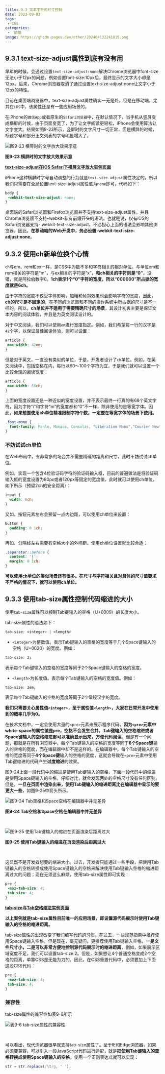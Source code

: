 ```yaml
---
title: 9.3 文本字符的尺寸控制
date: 2023-09-03
tags:
 - CSS
categories:
 -  前端
image: https://ghcdn.pages.dev/other/202404132241815.png
---
```


<!-- # 9.3 文本字符的尺寸控制 -->

## 9.3.1 text-size-adjust属性到底有没有用

早年的时候，会通过设置`text-size-adjust:none`解决Chrome浏览器中font-size无法小于12px的问题，例如设置font-size:10px后，最终显示的文字大小却是12px。后来，Chrome浏览器取消了通过设置text-size-adjust:none让文字小于12px的特性。

目前在桌面端浏览器中，text-size-adjust属性确实一无是处，但是在移动端，尤其在`iOS`中，该属性还是有一些应用场景的。

在iPhone的`微信App`或者原生的`Safari浏览器`中，在默认情况下，当手机从竖屏变成横屏的时候，由于页面变宽了，为了让文字阅读更轻松，iPhone会使用算法让文字变大。结果如图9-23所示，竖屏时的文字尺寸一切正常，但是横屏的时候，标题字号和部分正文列表的字号明显增大了。


![图9-23 横屏时的文字放大效果示意](./img/chapter_9/9-23.png)

**图9-23 横屏时的文字放大效果示意**

[**text-size-adjust在iOS Safari下横屏文字放大实例页面**](https://demo.cssworld.cn/new/9/3-1.php)

iPhone这种横屏时字号自动调整的行为就是`text-size-adjust`属性决定的，所以我们只需要在全局设置text-size-adjust属性值为`none`即可，代码如下：

```css
body {
 -webkit-text-size-adjust: none;
}
```

桌面端的Safari浏览器和Firefox浏览器并不支持text-size-adjust属性，并且Chrome浏览器不支持-webkit-私有前缀开头的语法。也就是说，仅有iOS的Safari浏览器支持- webkit-text-size-adjust，不必担心上面的语法会影响其他浏览器。因此，**在移动端的Web开发中，务必设置-webkit-text-size-adjust:none**。

## 9.3.2 使用ch新单位换个心情

`ch`与em、rem和ex一样，是CSS中为数不多和字符相关的相对单位。与单位em和rem相关的字符是“m”，与ex相关的字符是“x”，**和ch相关的字符则是“0”**，没错，就是阿拉伯数字0。**1ch表示1个“0”字符的宽度，所以“000000”所占据的宽度就是6ch。**

由于字符的宽度不仅受字体影响，加粗和倾斜效果也会影响字符的宽度，因此，**ch的尺寸是不固定的**，在不同的浏览器和不同的操作系统中所占据的尺寸是不一样的。所以，**ch单位并不适用于需要精确尺寸的场景**，其设计初衷主要是保证文本内容的阅读体验，并且是为英文阅读设计的。

对于中文阅读，我们可以使用`em`进行宽度指定。例如，我们希望每一行的汉字是`42`个字，以保证最佳阅读体验，则可以设置：

```css
article {
 max-width: 42em;
}
```

但是对于英文，一直没有类似的单位，于是，开发者设计了`ch`单位。例如，在英文阅读中，包括空格在内，每行以60～100个字符为宜，于是我们就可以设置一个比较合理的阅读宽度：

```css
article {
 max-width: 68ch;
}
```

上面的宽度设置还是一种近似的宽度设置，并不表示最终一行真的有68个英文字符，因为字符“i”和字符“m”的宽度都和“0”不一样，除非使用的是等宽字体。因此，**如果想要使用ch单位精准限制字符个数，一定要在等宽字体的场景下使用。**

```css
.font-mono {
  font-family: Menlo, Monaco, Consolas, "Liberation Mono","Courier New", monospace;
}
```

### 不妨试试ch单位

在Web布局中，有非常多的场合并不需要精确的距离和尺寸，此时不妨试试ch单位。

例如，实现一个包含4位验证码字符的验证码输入框，目前的普遍做法是将验证码输入框的宽度设置为80px或者120px等固定的宽度值，此时就可以使用ch单位，如下所示（预留2ch的安全距离）：

```css
input {
  width: 6ch;
}
```

又如，按钮元素左右会预留一点内边距，可以使用ch单位来设置：

```css
button {
  padding: 0 1ch;
}
```

再如，分隔线左右需要有空格大小的外间距，使用ch单位设置就比较合适：

```css
.separator::before {
  content: '|';
  margin: 0 1ch;
}
```

**可以使用ch单位的类似场景还有很多。在尺寸与字符相关且对具体的尺寸值要求不严格的情况下，就可以使用ch单位。**

## 9.3.3 使用tab-size属性控制代码缩进的大小

使用`tab-size`属性可以控制Tab键输入的空格（U+0009）的长度大小。

tab-size属性的语法如下：

```css
tab-size: <integer> | <length>
```

- `<integer>`为整数值。表示Tab键输入的空格的宽度等于几个Space键输入的空格（U+0020）的宽度。例如：

```css
tab-size: 2;
```

表示每个Tab键输入的空格的宽度等同于2个Space键输入的空格的宽度。

- `<length>`为长度值。表示每个Tab键输入的空格的宽度值。例如：

```css
tab-size: 2em;
```

表示每个Tab键输入的空格的宽度等同于2个常规汉字的宽度。

**我们只需要关心属性值`<integer>`，至于属性值`<length>`，大家在日常开发中使用到的概率几乎为0。**

在技术文档中，一定会使用大量的`<pre>`元素来展示程序代码，**因为`<pre>`元素中white-space的属性值是pre，空格不会发生合并，Tab键输入的空格缩进或者Space键输入的空格缩进都可以准确显示出来，方便代码阅读**。但是有一个问题，那就是在所有浏览器中，每个Tab键输入的空格的宽度等同于**8个Space键**输入的空格的宽度，而在编辑器中却不是这样的。在编辑器中，每个Tab键输入的空格的宽度等同于**4个Space键**输入的空格的宽度，这就会导致在`<pre>`元素中使用Tab键缩进的代码产生**过度缩进**的效果。

图9-24上面一段代码中的缩进是使用Tab键输入的空格，下面一段代码中的缩进是使用Space键输入的空格。仔细对比，就会发现两处的空格尺寸没有任何区别。但是，**一旦在页面中渲染出来，使用Tab键输入的缩进距离比在编辑器中显示的要更大一些**，如图9-25中箭头所示。


![图9-24 Tab空格和Space空格在编辑器中并无差异](./img/chapter_9/9-24.png)

**图9-24 Tab空格和Space空格在编辑器中并无差异**

<br/>


![图9-25 使用Tab键输入的缩进在页面渲染后距离过大](./img/chapter_9/9-25.png)

**图9-25 使用Tab键输入的缩进在页面渲染后距离过大**

<br/>

这显然不是开发者想要的缩进大小。过去，开发者只能通过一些手段，把使用Tab键输入的空格转换成使用Space键输入的空格来解决使用Tab键输入空格的缩进距离过大的问题；现在无须这么麻烦，使用tab-size属性即可实现：

```css
pre {
 -moz-tab-size: 4;
 tab-size: 4;
}
```

[**tab-size与Tab空格缩进实例页面**](https://demo.cssworld.cn/new/9/3-2.php)

**以上案例就是tab-size属性目前唯一的应用场景，即设置源代码展示时使用Tab键输入的空格的缩进距离。**

tab-size属性的出现改变了我们编写代码的习惯。在过去，一些规范指南中推荐使用Space键输入空格，但是现在，毫无疑问，更推荐使用Tab键输入空格。**一是文件尺寸小，二是可以非常方便地控制源代码展示时的缩进距离**，例如，如果展示区域宽度不足，我们可以设置tab-size:2。但是，如果想让4个普通空格变成2个空格的距离，单靠CSS是无能为力的。因此，在CSS重置代码中，必须要加上下面这段CSS代码：

```css
pre {
 -moz-tab-size: 4;
 tab-size: 4;
}
```

### 兼容性

tab-size属性的兼容性如表9-6所示


![表9-6 tab-size属性的兼容性](./img/chapter_9/form9-6.png)


<br/>

可以看出，现代浏览器很早就支持tab-size属性了。至于IE和Edge浏览器，如果必须要兼容，可以引入一段JavaScript代码进行适配，就是**把使用Tab键输入的空格转换成使用Space键输入的空格**，使用一个正则表达式就可以实现：

```js
str = str.replace(/\t/g, ' ');
```
